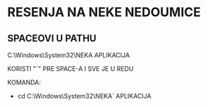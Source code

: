 # RESENJA NA NEKE NEDOUMICE

## SPACEOVI U PATHU

C:\Windows\System32\NEKA APLIKACIJA

KORISTI "**`**" PRE SPACE-A I SVE JE U REDU

KOMANDA:

- cd C:\Windows\System32\NEKA` APLIKACIJA